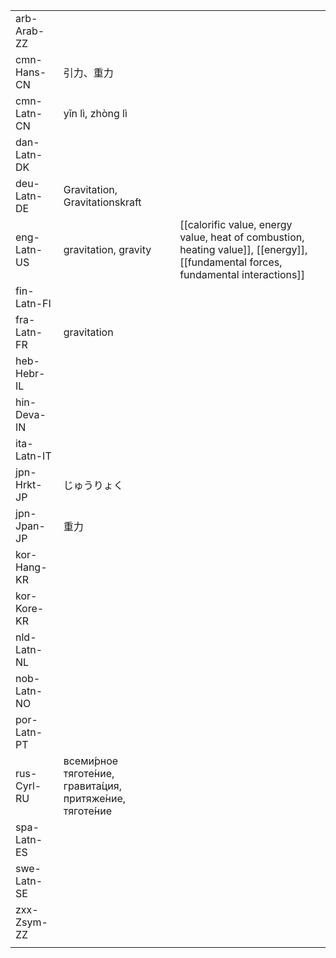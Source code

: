 | | | |
|-|-|-|
| arb-Arab-ZZ |  |  |
| cmn-Hans-CN | 引力、重力 |  |
| cmn-Latn-CN | yǐn lì, zhòng lì |  |
| dan-Latn-DK |  |  |
| deu-Latn-DE | Gravitation, Gravitationskraft |  |
| eng-Latn-US | gravitation, gravity | [[calorific value, energy value, heat of combustion, heating value]], [[energy]], [[fundamental forces, fundamental interactions]] |
| fin-Latn-FI |  |  |
| fra-Latn-FR | gravitation |  |
| heb-Hebr-IL |  |  |
| hin-Deva-IN |  |  |
| ita-Latn-IT |  |  |
| jpn-Hrkt-JP | じゅうりょく |  |
| jpn-Jpan-JP | 重力 |  |
| kor-Hang-KR |  |  |
| kor-Kore-KR |  |  |
| nld-Latn-NL |  |  |
| nob-Latn-NO |  |  |
| por-Latn-PT |  |  |
| rus-Cyrl-RU | всеми́рное тяготе́ние, гравита́ция, притяже́ние, тяготе́ние |  |
| spa-Latn-ES |  |  |
| swe-Latn-SE |  |  |
| zxx-Zsym-ZZ |  |  |
|  |  |  |
